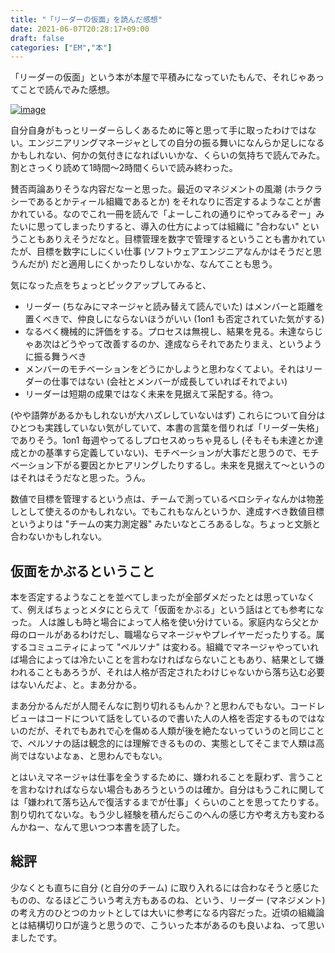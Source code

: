 ```yaml
---
title: "「リーダーの仮面」を読んだ感想"
date: 2021-06-07T20:28:17+09:00
draft: false
categories: ["EM","本"]
---
```

           
「リーダーの仮面」という本が本屋で平積みになっていたもんで、それじゃあってことで読んでみた感想。

<!--more-->

[![image](https://user-images.githubusercontent.com/6533008/121001133-ed616580-c7c5-11eb-8cb2-c8ae2e8afaca.png)](https://www.amazon.co.jp/%E3%83%AA%E3%83%BC%E3%83%80%E3%83%BC%E3%81%AE%E4%BB%AE%E9%9D%A2%E2%80%95%E2%80%95%E3%80%8C%E3%81%84%E3%81%A1%E3%83%97%E3%83%AC%E3%83%BC%E3%83%A4%E3%83%BC%E3%80%8D%E3%81%8B%E3%82%89%E3%80%8C%E3%83%9E%E3%83%8D%E3%82%B8%E3%83%A3%E3%83%BC%E3%80%8D%E3%81%AB%E9%A0%AD%E3%82%92%E5%88%87%E3%82%8A%E6%9B%BF%E3%81%88%E3%82%8B%E6%80%9D%E8%80%83%E6%B3%95-%E5%AE%89%E8%97%A4-%E5%BA%83%E5%A4%A7-ebook/dp/B08G8W4TQ1/ref=cm_cr_arp_d_product_top?ie=UTF8)

自分自身がもっとリーダーらしくあるために等と思って手に取ったわけではない。エンジニアリングマネージャとしての自分の振る舞いになんらか足しになるかもしれない、何かの気付きになればいいかな、くらいの気持ちで読んでみた。割とさっくり読めて1時間～2時間くらいで読み終わった。

賛否両論ありそうな内容だなーと思った。最近のマネジメントの風潮 (ホラクラシーであるとかティール組織であるとか) をそれなりに否定するようなことが書かれている。なのでこれ一冊を読んで「よーしこれの通りにやってみるぞー」みたいに思ってしまったりすると、導入の仕方によっては組織に "合わない" ということもありえそうだなと。目標管理を数字で管理するということも書かれていたが、目標を数字にしにくい仕事 (ソフトウェアエンジニアなんかはそうだと思うんだが) だと適用しにくかったりしないかな、なんてことも思う。

気になった点をちょっとピックアップしてみると、
- リーダー (ちなみにマネージャと読み替えて読んでいた) はメンバーと距離を置くべきで、仲良しにならないほうがいい (1on1 も否定されていた気がする)
- なるべく機械的に評価をする。プロセスは無視し、結果を見る。未達ならじゃあ次はどうやって改善するのか、達成ならそれであたりまえ、というように振る舞うべき
- メンバーのモチベーションをどうにかしようと思わなくてよい。それはリーダーの仕事ではない (会社とメンバーが成長していればそれでよい)
- リーダーは短期の成果ではなく未来を見据えて采配する。待つ。

(やや語弊があるかもしれないが大ハズレしていないはず)
これらについて自分はひとつも実践していない気がしていて、本書の言葉を借りれば「リーダー失格」でありそう。1on1 毎週やってるしプロセスめっちゃ見るし (そもそも未達とか達成とかの基準すら定義していない)、モチベーションが大事だと思うので、モチベーション下がる要因とかヒアリングしたりするし。未来を見据えて～というのはそれはそうだなと思った。うん。

数値で目標を管理するという点は、チームで測っているベロシティなんかは物差しとして使えるのかもしれない。でもこれもなんというか、達成すべき数値目標というよりは "チームの実力測定器" みたいなところあるしな。ちょっと文脈と合わないかもしれない。

## 仮面をかぶるということ

本を否定するようなことを並べてしまったが全部ダメだったとは思っていなくて、例えばちょっとメタにとらえて「仮面をかぶる」という話はとても参考になった。
人は誰しも時と場合によって人格を使い分けている。家庭内なら父とか母のロールがあるわけだし、職場ならマネージャやプレイヤーだったりする。属するコミュニティによって "ペルソナ" は変わる。組織でマネージャやっていれば場合によっては冷たいことを言わなければならないこともあり、結果として嫌われることもあろうが、それは人格が否定されたわけじゃないから落ち込む必要はないんだよ、と。まあ分かる。

まあ分かるんだが人間そんなに割り切れるもんか？と思わんでもない。コードレビューはコードについて話をしているので書いた人の人格を否定するものではないのだが、それでもあれで心を傷める人類が後を絶たないっていうのと同じことで、ペルソナの話は観念的には理解できるものの、実態としてそこまで人類は高尚ではないよなぁ、と思わんでもない。

とはいえマネージャは仕事を全うするために、嫌われることを厭わず、言うことを言わなければならない場合もあろうというのは確か。自分はもうこれに関しては「嫌われて落ち込んで復活するまでが仕事」くらいのことを思ってたりする。割り切れてないな。もう少し経験を積んだらこのへんの感じ方や考え方も変わるんかねー、なんて思いつつ本書を読了した。

## 総評

少なくとも直ちに自分 (と自分のチーム) に取り入れるには合わなそうと感じたものの、なるほどこういう考え方もあるのね、という、リーダー (マネジメント) の考え方のひとつのカットとしては大いに参考になる内容だった。近頃の組織論とは結構切り口が違うと思うので、こういった本があるのも良いよね、って思いましたです。


